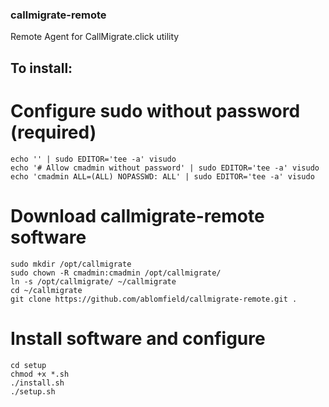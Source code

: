 ### callmigrate-remote
Remote Agent for CallMigrate.click utility

## To install:

# Configure sudo without password (required)
```
echo '' | sudo EDITOR='tee -a' visudo
echo '# Allow cmadmin without password' | sudo EDITOR='tee -a' visudo
echo 'cmadmin ALL=(ALL) NOPASSWD: ALL' | sudo EDITOR='tee -a' visudo
```

# Download callmigrate-remote software
```
sudo mkdir /opt/callmigrate
sudo chown -R cmadmin:cmadmin /opt/callmigrate/
ln -s /opt/callmigrate/ ~/callmigrate
cd ~/callmigrate
git clone https://github.com/ablomfield/callmigrate-remote.git .
```

# Install software and configure
```
cd setup
chmod +x *.sh
./install.sh
./setup.sh
```

